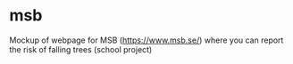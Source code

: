 # msb
Mockup of webpage for MSB (https://www.msb.se/) where you can report the risk of falling trees (school project)
